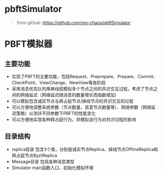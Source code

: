 # pbftSimulator
> from github: https://github.com/rev-chaos/pbftSimulator

# PBFT模拟器
## 主要功能
- 实现了PBFT的主要功能，包括Request、Preprepare、Prepare、Commit、CheckPoint、ViewChange、NewView等各阶段
- 采用消息优先队列用单线程模拟多个节点之间的共识交互过程，考虑了节点之间的网络延迟（网络延迟随消息的数量增长而指数增加）
- 可以模拟包含诚实节点与拜占庭节点/掉线节点的共识交互的过程
- 可以方便地调整系统参数（节点数量，恶意节点数量等）、网络参数（网络延迟策略）以测评不同参数下PBFT的性能变化
- 可以方便地实现各种拜占庭行为，并模拟该行为对共识过程的影响
## 目录结构
- replica目录 包含3个类，分别是诚实节点Replica、掉线节点OfflineReplica和拜占庭节点ByztReplica
- Message目录 包括各种消息类型
- Simulator main函数入口，初始化模拟环境
